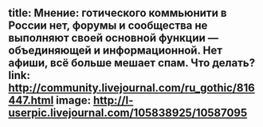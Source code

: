title: Мнение: готического коммьюнити в России нет, форумы и сообщества не выполняют своей основной функции — объединяющей и информационной.  Нет афиши, всё больше мешает спам.  Что делать?
link: http://community.livejournal.com/ru_gothic/816447.html
image: http://l-userpic.livejournal.com/105838925/10587095
---
